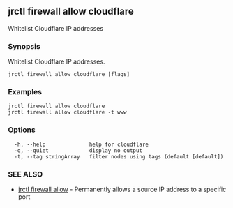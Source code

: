 ## jrctl firewall allow cloudflare

Whitelist Cloudflare IP addresses

### Synopsis

Whitelist Cloudflare IP addresses.

```
jrctl firewall allow cloudflare [flags]
```

### Examples

```
jrctl firewall allow cloudflare
jrctl firewall allow cloudflare -t www
```

### Options

```
  -h, --help              help for cloudflare
  -q, --quiet             display no output
  -t, --tag stringArray   filter nodes using tags (default [default])
```

### SEE ALSO

* [jrctl firewall allow](jrctl_firewall_allow.md)	 - Permanently allows a source IP address to a specific port

